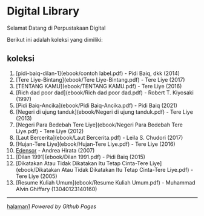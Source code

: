 # Digital Library

Selamat Datang di Perpustakaan Digital

Berikut ini adalah koleksi yang dimiliki:
## koleksi

1. [pidi-baiq-dilan-1](ebook/contoh label.pdf) - Pidi Baiq, dkk (2014)
2. [Tere Liye-Bintang](ebook/Tere Liye-Bintang.pdf) - Tere Liye (2017)
3. [TENTANG KAMU](ebook/TENTANG KAMU.pdf) - Tere Liye (2016)
4. [Rich dad poor dad](ebook/Rich dad poor dad.pdf) - Robert T. Kiyosaki (1997)
5. [Pidi Baiq-Ancika](ebook/Pidi Baiq-Ancika.pdf) - Pidi Baiq (2021)
6. [Negeri di ujung tanduk](ebook/Negeri di ujung tanduk.pdf) - Tere Liye (2013)
7. [Negeri Para Bedebah Tere Liye](ebook/Negeri Para Bedebah Tere Liye.pdf) - Tere Liye (2012)
8. [Laut Bercerita](ebook/Laut Bercerita.pdf) - Leila S. Chudori (2017)
9. [Hujan-Tere Liye](ebook/Hujan-Tere Liye.pdf) - Tere Liye (2016)
10. [Edensor](ebook/Edensor.pdf) - Andrea Hirata (2007)
11. [Dilan 1991](ebook/Dilan 1991.pdf) - Pidi Baiq (2015)
12. [Dikatakan Atau Tidak Dikatakan Itu Tetap Cinta-Tere Liye](ebook/Dikatakan Atau Tidak Dikatakan Itu Tetap Cinta-Tere Liye.pdf) - Tere Liye (2005)
13. [Resume Kuliah Umum](ebook/Resume Kuliah Umum.pdf) - Muhammad Alvin Ghiffary (13040123140160)

---
[halaman1](webti/halaman1.html)
*Powered by Github Pages*
